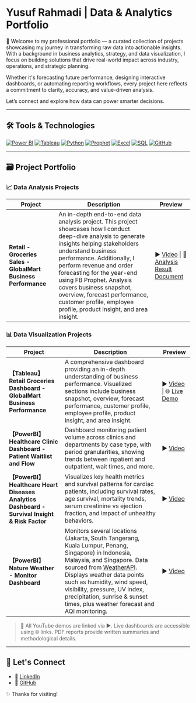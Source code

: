 # Yusuf Rahmadi | Data & Analytics Portfolio

👋 Welcome to my professional portfolio — a curated collection of projects showcasing my journey in transforming raw data into actionable insights.  
With a background in business analytics, strategy, and data visualization, I focus on building solutions that drive real-world impact across industry, operations, and strategic planning.

Whether it's forecasting future performance, designing interactive dashboards, or automating reporting workflows, every project here reflects a commitment to clarity, accuracy, and value-driven analysis.

Let’s connect and explore how data can power smarter decisions.

---

## 🛠️ Tools & Technologies

[![Power BI](https://img.shields.io/badge/Power%20BI-645DB7?logo=powerbi&logoColor=white&style=for-the-badge)](https://powerbi.microsoft.com/)
[![Tableau](https://img.shields.io/badge/Tableau-E97E00?logo=tableau&logoColor=white&style=for-the-badge)](https://www.tableau.com/)
[![Python](https://img.shields.io/badge/Python-3776AB?logo=python&logoColor=white&style=for-the-badge)](https://www.python.org/)
[![Prophet](https://img.shields.io/badge/Prophet-000000?logo=facebook&logoColor=white&style=for-the-badge)](https://facebook.github.io/prophet/)
[![Excel](https://img.shields.io/badge/Excel-217346?logo=microsoftexcel&logoColor=white&style=for-the-badge)](https://www.microsoft.com/en-us/microsoft-365/excel)
[![SQL](https://img.shields.io/badge/SQL-4479A1?logo=mysql&logoColor=white&style=for-the-badge)](https://www.mysql.com/)
[![GitHub](https://img.shields.io/badge/GitHub-181717?logo=github&logoColor=white&style=for-the-badge)](https://github.com/)

---

## 🗃️ Project Portfolio

### 📈 Data Analysis Projects

| Project | Description | Preview |
|---------|-------------|---------|
| **Retail - Groceries Sales - GlobalMart Business Performance** | An in-depth end-to-end data analysis project. This project showcases how I conduct deep-dive analysis to generate insights helping stakeholders understand business performance. Additionally, I perform revenue and order forecasting for the year-end using FB Prophet. Analysis covers business snapshot, overview, forecast performance, customer profile, employee profile, product insight, and area insight. | ▶️ [Video](https://youtu.be/Qufm4-DB3Gk) \| 📄 [Analysis Result Document](https://docs.google.com/document/d/1jdHZqsF5-LlkgB6bUcxWOz-_nmEQLaZKqt5fWTpbqUM/edit?usp=sharing) |

### 📊 Data Visualization Projects

| Project | Description | Preview |
|---------|-------------|---------|
| **【Tableau】Retail Groceries Dashboard - GlobalMart Business Performance** | A comprehensive dashboard providing an in-depth understanding of business performance. Visualized sections include business snapshot, overview, forecast performance, customer profile, employee profile, product insight, and area insight. | ▶️ [Video](https://youtu.be/Qufm4-DB3Gk) \| 🌐 [Live Demo](https://public.tableau.com/app/profile/yusuf.rahmadi/viz/GlobalMartDashboard/Overview) |
| **【PowerBI】Healthcare Clinic Dashboard - Patient Waitlist and Flow** | Dashboard monitoring patient volume across clinics and departments by case type, with period granularities, showing trends between inpatient and outpatient, wait times, and more. | ▶️ [Video](https://youtu.be/W6sZkeFec3g) |
| **【PowerBI】Healthcare Heart Diseases Analytics Dashboard - Survival Insight & Risk Factor** | Visualizes key health metrics and survival patterns for cardiac patients, including survival rates, age survival, mortality trends, serum creatinine vs ejection fraction, and impact of unhealthy behaviors. | ▶️ [Video](https://youtu.be/duC11JFYv4U) |
| **【PowerBI】Nature Weather - Monitor Dashboard** | Monitors several locations (Jakarta, South Tangerang, Kuala Lumpur, Penang, Singapore) in Indonesia, Malaysia, and Singapore. Data sourced from [WeatherAPI](https://weatherapi.com). Displays weather data points such as humidity, wind speed, visibility, pressure, UV index, precipitation, sunrise & sunset times, plus weather forecast and AQI monitoring. | ▶️ [Video](https://youtu.be/53pY3hV_E6U) |

> 🔗 All YouTube demos are linked via ▶️. Live dashboards are accessible using 🌐 links. PDF reports provide written summaries and methodological details.

---

## 🔗 Let's Connect

- 💼 [LinkedIn](https://www.linkedin.com/in/yusufrahmadi/)  
- 🐙 [GitHub](https://github.com/rahmadimaru)  

✨ Thanks for visiting!

